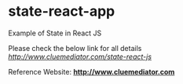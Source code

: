 # state-react-app
Example of State in React JS

Please check the below link for all details
*http://www.cluemediator.com/state-react-js*

Reference Website: **http://www.cluemediator.com**